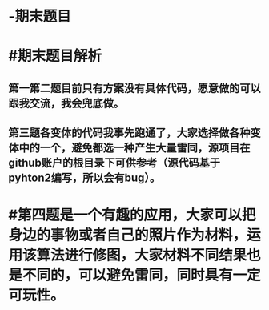 # -期末题目  
# #期末题目解析  
## 第一第二题目前只有方案没有具体代码，愿意做的可以跟我交流，我会兜底做。  
## 第三题各变体的代码我事先跑通了，大家选择做各种变体中的一个，避免都选一种产生大量雷同，源项目在github账户的根目录下可供参考（源代码基于pyhton2编写，所以会有bug）。  
# #第四题是一个有趣的应用，大家可以把身边的事物或者自己的照片作为材料，运用该算法进行修图，大家材料不同结果也是不同的，可以避免雷同，同时具有一定可玩性。  
